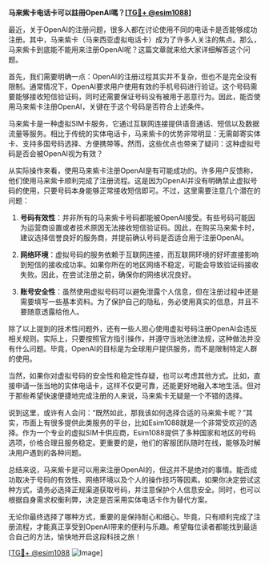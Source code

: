 **马来紫卡电话卡可以註冊OpenAI嗎？[[TG💪+ @esim1088](https://t.me/s/esim1088)]**

最近，关于OpenAI的注册问题，很多人都在讨论使用不同的电话卡是否能够成功注册。其中，马来紫卡（马来西亚虚拟电话卡）成为了许多人关注的焦点。那么，马来紫卡到底能不能用来注册OpenAI呢？这篇文章就来给大家详细解答这个问题。

首先，我们需要明确一点：OpenAI的注册过程其实并不复杂，但也不是完全没有限制。通常情况下，OpenAI要求用户使用有效的手机号码进行验证。这个号码需要能够接收短信验证码，同时还需要保证号码没有被用于恶意行为。因此，能否使用马来紫卡注册OpenAI，关键在于这个号码是否符合上述条件。

马来紫卡是一种虚拟SIM卡服务，它通过互联网连接提供语音通话、短信以及数据流量等服务。相比于传统的实体电话卡，马来紫卡的优势非常明显：无需邮寄实体卡、支持多国号码选择、方便携带等。然而，这些优点也带来了疑问：这种虚拟号码是否会被OpenAI视为有效？

从实际操作来看，使用马来紫卡注册OpenAI是有可能成功的。许多用户反馈称，他们使用马来紫卡顺利完成了注册流程。这是因为OpenAI并没有明确禁止虚拟号码的使用，只要号码本身能够正常接收短信即可。不过，这里需要注意几个潜在的问题：

1. **号码有效性**：并非所有的马来紫卡号码都能被OpenAI接受。有些号码可能因为运营商设置或者技术原因无法接收短信验证码。因此，在购买马来紫卡时，建议选择信誉良好的服务商，并提前确认号码是否适合用于注册OpenAI。

2. **网络环境**：虚拟号码的服务依赖于互联网连接，而互联网环境的好坏直接影响到短信的接收成功率。如果你所在的地区网络不稳定，可能会导致验证码接收失败。因此，在尝试注册之前，确保你的网络状况良好。

3. **账号安全性**：虽然使用虚拟号码可以避免泄露个人信息，但在注册过程中还是需要填写一些基本资料。为了保护自己的隐私，务必使用真实的信息，并且不要随意透露给他人。

除了以上提到的技术性问题外，还有一些人担心使用虚拟号码注册OpenAI会违反相关规则。实际上，只要按照官方指引操作，并遵守当地法律法规，这种做法并没有什么问题。毕竟，OpenAI的目标是为全球用户提供服务，而不是限制特定人群的使用。

当然，如果你对虚拟号码的安全性和稳定性存疑，也可以考虑其他方式。比如，直接申请一张当地的实体电话卡，这样不仅更可靠，还能更好地融入本地生活。但对于那些希望快速便捷地完成注册的人来说，马来紫卡无疑是一个不错的选择。

说到这里，或许有人会问：“既然如此，那我该如何选择合适的马来紫卡呢？”其实，市面上有很多提供此类服务的平台，比如Esim1088就是一个非常受欢迎的选择。作为一个专业的虚拟SIM卡供应商，Esim1088提供了多种国家和地区的号码选项，价格合理且服务稳定。更重要的是，他们的客服团队随时在线，能够及时解决用户遇到的各种问题。

总结来说，马来紫卡是可以用来注册OpenAI的，但这并不是绝对的事情。能否成功取决于号码的有效性、网络环境以及个人的操作技巧等因素。如果你决定尝试这种方式，请务必选择正规渠道获取号码，并注意保护个人信息安全。同时，也可以根据自身需求权衡利弊，决定是否采用实体电话卡作为替代方案。

无论你最终选择了哪种方式，重要的是保持耐心和细心。毕竟，只有顺利完成了注册流程，才能真正享受到OpenAI带来的便利与乐趣。希望每位读者都能找到最适合自己的方法，愉快地开启这段科技之旅！

[[TG💪+ @esim1088](https://t.me/s/esim1088) ![Image](https://i.postimg.cc/4NQfJmqS/Snipaste-2025-05-13-00-14-12.png)]